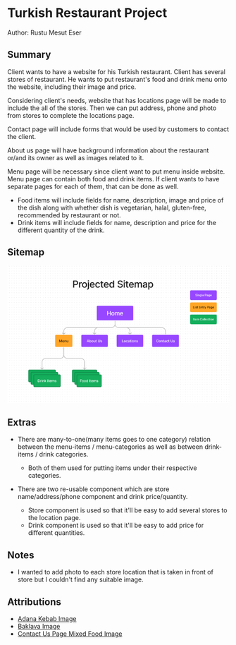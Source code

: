 # Turkish Restaurant Project
Author: Rustu Mesut Eser
## Summary
Client wants to have a website for his Turkish restaurant. Client has several stores of restaurant. He wants to put restaurant's food and drink menu onto the website, including their image and price.

Considering client's needs, website that has locations page will be made to include the all of the stores. Then we can put address, phone and photo from stores to complete the locations page.

Contact page will include forms that would be used by customers to contact the client.

About us page will have background information about the restaurant or/and its owner as well as images related to it.

Menu page will be necessary since client want to put menu inside website. Menu page can contain both food and drink items. If client wants to have separate pages for each of them, that can be done as well. 
  - Food items will include fields for name, description, image and price of the dish along with whether dish is vegetarian, halal, gluten-free, recommended by restaurant or not.
  - Drink items will include fields for name, description and price for the different quantity of the drink.

## Sitemap
![Sitemap](readme/sitemap.png)

## Extras
- There are many-to-one(many items goes to one category) relation between the menu-items / menu-categories as well as between drink-items / drink categories.
    - Both of them used for putting items under their respective categories.

- There are two re-usable component which are store name/address/phone component and drink price/quantity. 
    - Store component is used so that it'll be easy to add several stores to the location page.
    - Drink component is used so that it'll be easy to add price for different quantities.

## Notes
- I wanted to add photo to each store location that is taken in front of store but I couldn't find any suitable image.

## Attributions
- [Adana Kebab Image](https://www.pexels.com/photo/gida-plaka-yemek-fotografciligi-kebap-6089827/)
- [Baklava Image](https://www.pexels.com/photo/gida-tatli-lezzetli-mutfak-7803118/)
- [Contact Us Page Mixed Food Image](https://www.pexels.com/photo/gida-plaka-masa-et-7426866/)
